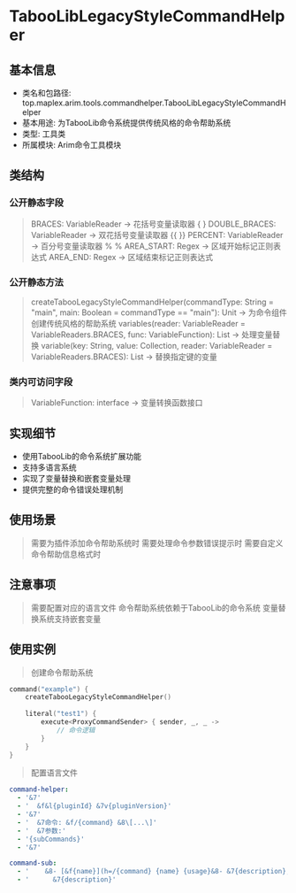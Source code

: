 # TabooLibLegacyStyleCommandHelper

## 基本信息
- 类名和包路径: top.maplex.arim.tools.commandhelper.TabooLibLegacyStyleCommandHelper
- 基本用途: 为TabooLib命令系统提供传统风格的命令帮助系统
- 类型: 工具类
- 所属模块: Arim命令工具模块

## 类结构
### 公开静态字段
> BRACES: VariableReader -> 花括号变量读取器 { }
> DOUBLE_BRACES: VariableReader -> 双花括号变量读取器 {{ }}
> PERCENT: VariableReader -> 百分号变量读取器 % %
> AREA_START: Regex -> 区域开始标记正则表达式
> AREA_END: Regex -> 区域结束标记正则表达式

### 公开静态方法
> createTabooLegacyStyleCommandHelper(commandType: String = "main", main: Boolean = commandType == "main"): Unit -> 为命令组件创建传统风格的帮助系统
> variables(reader: VariableReader = VariableReaders.BRACES, func: VariableFunction): List<String> -> 处理变量替换
> variable(key: String, value: Collection<String>, reader: VariableReader = VariableReaders.BRACES): List<String> -> 替换指定键的变量

### 类内可访问字段
> VariableFunction: interface -> 变量转换函数接口

## 实现细节
- 使用TabooLib的命令系统扩展功能
- 支持多语言系统
- 实现了变量替换和嵌套变量处理
- 提供完整的命令错误处理机制

## 使用场景
> 需要为插件添加命令帮助系统时
> 需要处理命令参数错误提示时
> 需要自定义命令帮助信息格式时

## 注意事项
> 需要配置对应的语言文件
> 命令帮助系统依赖于TabooLib的命令系统
> 变量替换系统支持嵌套变量

## 使用实例
> 创建命令帮助系统
```kotlin
command("example") {
    createTabooLegacyStyleCommandHelper()
    
    literal("test1") {
        execute<ProxyCommandSender> { sender, _, _ ->
            // 命令逻辑
        }
    }
}
```

> 配置语言文件
```yaml
command-helper:
  - '&7'
  - '  &f&l{pluginId} &7v{pluginVersion}'
  - '&7'
  - '  &7命令: &f/{command} &8\[...\]'
  - '  &7参数:'
  - '{subCommands}'
  - '&7'

command-sub:
  - '    &8- [&f{name}](h=/{command} {name} {usage}&8- &7{description};suggest=/{command} {name})'
  - '      &7{description}'
```
